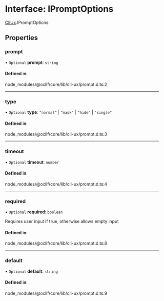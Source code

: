 # Interface: IPromptOptions

[CliUx](../modules/CliUx.md).IPromptOptions

## Properties

### prompt

• `Optional` **prompt**: `string`

#### Defined in

node_modules/@oclif/core/lib/cli-ux/prompt.d.ts:2

___

### type

• `Optional` **type**: ``"normal"`` \| ``"mask"`` \| ``"hide"`` \| ``"single"``

#### Defined in

node_modules/@oclif/core/lib/cli-ux/prompt.d.ts:3

___

### timeout

• `Optional` **timeout**: `number`

#### Defined in

node_modules/@oclif/core/lib/cli-ux/prompt.d.ts:4

___

### required

• `Optional` **required**: `boolean`

Requires user input if true, otherwise allows empty input

#### Defined in

node_modules/@oclif/core/lib/cli-ux/prompt.d.ts:8

___

### default

• `Optional` **default**: `string`

#### Defined in

node_modules/@oclif/core/lib/cli-ux/prompt.d.ts:9
